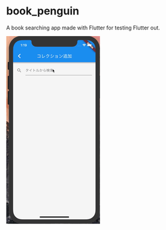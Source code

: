 # book_penguin

A book searching app made with Flutter for testing Flutter out.


 ![gif](https://github.com/panuavakul/book_penguin/blob/master/demo.gif?raw=true)
    
